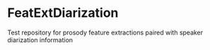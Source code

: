 # FeatExtDiarization
Test repository for prosody feature extractions paired with speaker diarization information
